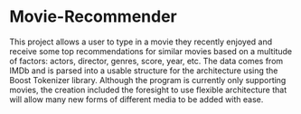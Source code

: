 # Movie-Recommender
This project allows a user to type in a movie they recently enjoyed and receive some top recommendations for similar movies based on a multitude of factors: actors, director, genres, score, year, etc. The data comes from IMDb and is parsed into a usable structure for the architecture using the Boost Tokenizer library. Although the program is currently only supporting movies, the creation included the foresight to use flexible architecture that will allow many new forms of different media to be added with ease.
